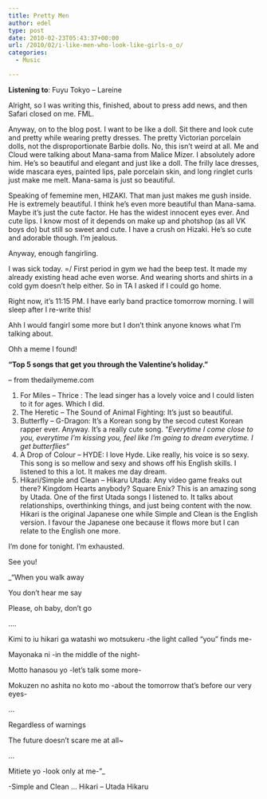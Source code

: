```yaml
---
title: Pretty Men
author: edel
type: post
date: 2010-02-23T05:43:37+00:00
url: /2010/02/i-like-men-who-look-like-girls-o_o/
categories:
  - Music

---
```

**Listening to**: Fuyu Tokyo &#8211; Lareine

Alright, so I was writing this, finished, about to press add news, and then Safari closed on me. FML.

Anyway, on to the blog post. I want to be like a doll. Sit there and look cute and pretty while wearing pretty dresses. The pretty Victorian porcelain dolls, not the disproportionate Barbie dolls. No, this isn&#8217;t weird at all. Me and Cloud were talking about Mana-sama from Malice Mizer. I absolutely adore him. He&#8217;s so beautiful and elegant and just like a doll. The frilly lace dresses, wide mascara eyes, painted lips, pale porcelain skin, and long ringlet curls just make me melt. Mana-sama is just so beautiful.

Speaking of fememine men, HIZAKI. That man just makes me gush inside. He is extremely beautiful. I think he&#8217;s even more beautiful than Mana-sama. Maybe it&#8217;s just the cute factor. He has the widest innocent eyes ever. And cute lips. I know most of it depends on make up and photshop (as all VK boys do) but still so sweet and cute. I have a crush on Hizaki. He&#8217;s so cute and adorable though. I&#8217;m jealous.

Anyway, enough fangirling.

I was sick today. =/ First period in gym we had the beep test. It made my already existing head ache even worse. And wearing shorts and shirts in a cold gym doesn&#8217;t help either. So in TA I asked if I could go home.

Right now, it&#8217;s 11:15 PM. I have early band practice tomorrow morning. I will sleep after I re-write this!

Ahh I would fangirl some more but I don&#8217;t think anyone knows what I&#8217;m talking about.

Ohh a meme I found!

**&#8220;Top 5 songs that get you through the Valentine&#8217;s holiday.&#8221;**
  
&#8211; from thedailymeme.com

  1. For Miles &#8211; Thrice : The lead singer has a lovely voice and I could listen to it for ages. Which I did.
  2. The Heretic &#8211; The Sound of Animal Fighting: It&#8217;s just so beautiful.
  3. Butterfly &#8211; G-Dragon: It&#8217;s a Korean song by the secod cutest Korean rapper ever. Anyway. It&#8217;s a really cute song. &#8220;_Everytime I come close to you, everytime I&#8217;m kissing you, feel like I&#8217;m going to dream everytime. I get butterflies_&#8220;
  4. A Drop of Colour &#8211; HYDE: I love Hyde. Like really, his voice is so sexy. This song is so mellow and sexy and shows off his English skills. I listened to this a lot. It makes me day dream.
  5. Hikari/Simple and Clean &#8211; Hikaru Utada: Any video game freaks out there? Kingdom Hearts anybody? Square Enix? This is an amazing song by Utada. One of the first Utada songs I listened to. It talks about relationships, overthinking things, and just being content with the now. Hikari is the original Japanese one while Simple and Clean is the English version. I favour the Japanese one because it flows more but I can relate to the English one more.

I&#8217;m done for tonight. I&#8217;m exhausted.
  
See you!

_&#8220;When you walk away
  
You don&#8217;t hear me say
  
Please, oh baby, don&#8217;t go
  
&#8230;.
  
Kimi to iu hikari ga watashi wo motsukeru -the light called &#8220;you&#8221; finds me-
  
Mayonaka ni -in the middle of the night-
  
Motto hanasou yo -let&#8217;s talk some more-
  
Mokuzen no ashita no koto mo -about the tomorrow that&#8217;s before our very eyes-
  
&#8230;
  
Regardless of warnings
  
The future doesn&#8217;t scare me at all~
  
&#8230;
  
Mitiete yo -look only at me-&#8221;_ 
  
-Simple and Clean &#8230; Hikari &#8211; Utada Hikaru

<ol class="footnote">
</ol>